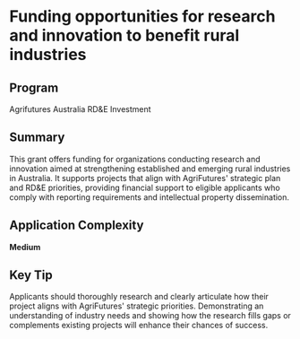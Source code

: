 # Funding opportunities for research and innovation to benefit rural industries
  
## Program
Agrifutures Australia RD&E Investment

## Summary
This grant offers funding for organizations conducting research and innovation aimed at strengthening established and emerging rural industries in Australia. It supports projects that align with AgriFutures' strategic plan and RD&E priorities, providing financial support to eligible applicants who comply with reporting requirements and intellectual property dissemination.

## Application Complexity
**Medium**

## Key Tip
Applicants should thoroughly research and clearly articulate how their project aligns with AgriFutures' strategic priorities. Demonstrating an understanding of industry needs and showing how the research fills gaps or complements existing projects will enhance their chances of success.
